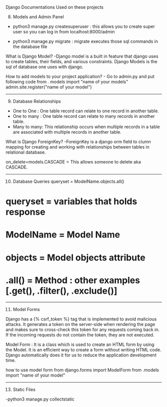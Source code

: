 Django Documentations Used on these projects

08) Models and Admin Panel

- python3 manage.py createsuperuser : 
    this allows you to create super user so you can log in from localhost:8000/admin

- python3 manage.py migrate :
    migrate executes those sql commands in the database file

What is Django Model?
    -Django model is a built in feature that django uses to create tables, their fields, and various constraints. Django Models is the sql of database one uses with django.

How to add models to your project application?
    - Go to admin.py and put following code
        from . models import "name of your models"
        admin.site.register("name of your model")

---------------------------------------------------------------------------------------------------

09) Database Relationships

- One to One : One table record can relate to one record in another table.
- One to many : One table record can relate to many records in another table.
- Many to many: This relationship occurs when multiple records in a table are associated with multiple records in another table. 

What is Django ForeignKey?
-ForeignKey is a django orm field to clumn mapping for creating and working with relationships between tables in relational database.

on_delete=models.CASCADE = This allows someone to delete aka CASCADE.

---------------------------------------------------------------------------------------------------

10) Database Queries
queryset = ModelName.objects.all() 
# queryset = variables that holds response
# ModelName = Model Name
# objects = Model objects attribute
# .all() = Method : other examples [.get(), .filter(), .exclude()]

---------------------------------------------------------------------------------------------------

11) Model Forms

Django has a {% csrf_token %} tag that is implemented to avoid malicious attacks. It generates a token on the server-side when rendering the page and makes sure to cross-check this token for any requests coming back in. If the incoming requests do not contain the token, they are not executed.

Model Form : It is a class which is used to create an HTML form by using the Model. It is an efficient way to create a form without writing HTML code. Django automatically does it for us to reduce the application development time.

how to use model form 
from django.forms import ModelForm
from .models import "name of your model"

--------------------------------------------------------------------------------------------------

13) Static Files

-python3 manage.py collectstatic
